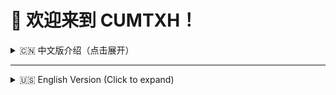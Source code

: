 # 👋 欢迎来到 CUMTXH！

<details>
<summary>🇨🇳 中文版介绍（点击展开）</summary>

# 👋 您好！

我们是来自中国矿业大学徐海学院的算法竞赛团队 —— “灵动工作室”。

除了算法，我们也热衷于研究各种有趣的技术方向，无论是数据库内核、分布式系统、网络协议，还是更底层的 system 层开发，我们都乐于探索与实践 🧠💻

即使很多成员已经毕业，我们依然坚持产出、持续折腾！

---

## 🚀 当前正在进行的项目

- 📡 [CS144 Networking Labs 实践](https://github.com/CUMTXH/cs144-lab)：跟随 Stanford CS144 构建 TCP 协议栈，为了遵守学术诚信，已将项目私有化。
- 🖥️ [ICS2024 PA](https://github.com/CUMTXH/ics2024)：南京大学计算机系统导论课程的实验编程任务。
- 📘 算法竞赛题解合集（进行中）
- 🛠️ Tiny-LSM 存储项目（立项中...）

---

## 📬 想加入我们？

如果你是徐海学院的同学，也想一起动手做点酷酷的东西——不妨先动手写点代码试试看！

系统 / 网络 / 数据库 / 算法，只要你有兴趣，就欢迎通过 PR、Issue 或直接联系组织成员参与项目～

---

> “Talk is cheap. Show me the code.” — Linus Torvalds


</details>

---

<details>
<summary>🇺🇸 English Version (Click to expand)</summary>

# 👋 Hello there!

We are **Lingdong Studio**, the competitive programming team from **CUMT Xuhai College**.

Beyond algorithm competitions, we dive into all sorts of fun tech topics — from **database internals**, **distributed systems**, and **network protocols**, to deep-level **systems programming** 🧠💻  
We love to explore, build, and most importantly — learn by doing.

Although many of our members have graduated, our passion for building cool stuff never stops!

---

## 🚀 Ongoing Projects

- 📡 [CS144 Networking Labs Practice](https://github.com/CUMTXH/cs144-lab):  
  Hands-on TCP stack implementation inspired by Stanford's CS144 course.  
  *(Currently private to respect academic integrity.)*
- 🖥️ [ICS2024 Programming Assignments](https://github.com/CUMTXH/ics2024):  
  Experiments from Nanjing University’s “Introduction to Computer Systems” course.
- 📘 Competitive Programming Problem Solutions (in progress)
- 🛠️ Tiny-LSM: A lightweight storage engine project (still incubating...)

---

## 📬 Want to join us?

If you're a student at CUMT Xuhai and excited about building fun and meaningful projects, feel free to jump in!  
Whether you're into systems, networks, databases, or algorithms —  
you're welcome to contribute via PRs, open an issue, or reach out to any of our members!

---

> “Talk is cheap. Show me the code.” — Linus Torvalds

</details>
